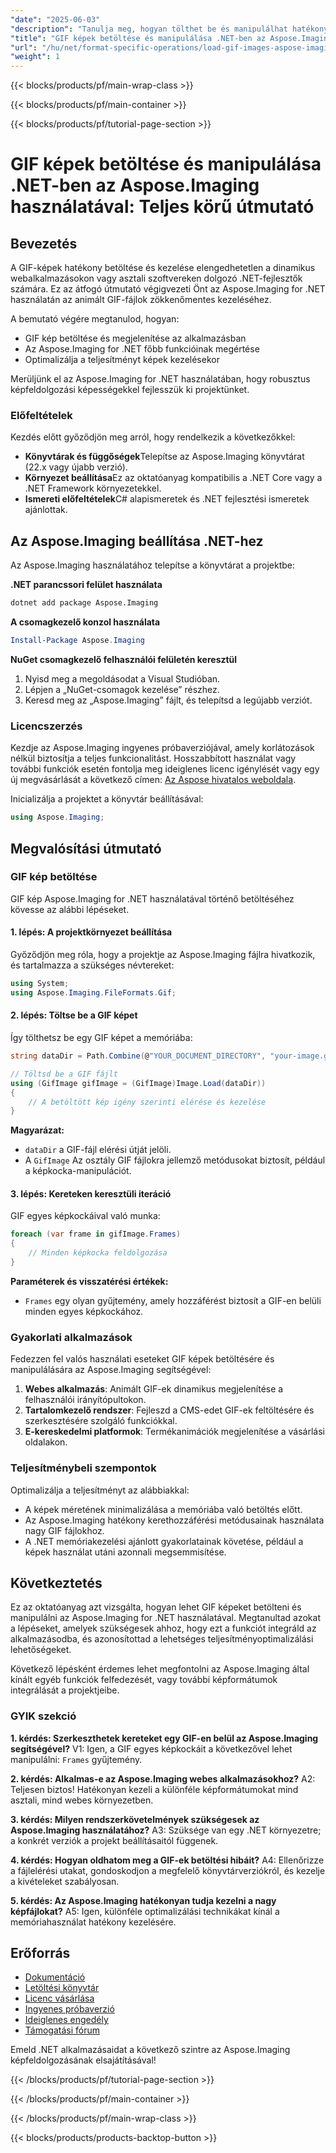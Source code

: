 ```yaml
---
"date": "2025-06-03"
"description": "Tanulja meg, hogyan tölthet be és manipulálhat hatékonyan GIF képeket .NET alkalmazásaiban az Aspose.Imaging segítségével. Ez az átfogó útmutató bemutatja a beállítást, a kódpéldákat és a teljesítménnyel kapcsolatos tippeket."
"title": "GIF képek betöltése és manipulálása .NET-ben az Aspose.Imaging használatával – Teljes körű útmutató"
"url": "/hu/net/format-specific-operations/load-gif-images-aspose-imaging-net-tutorial/"
"weight": 1
---
```


{{< blocks/products/pf/main-wrap-class >}}

{{< blocks/products/pf/main-container >}}

{{< blocks/products/pf/tutorial-page-section >}}
# GIF képek betöltése és manipulálása .NET-ben az Aspose.Imaging használatával: Teljes körű útmutató

## Bevezetés

A GIF-képek hatékony betöltése és kezelése elengedhetetlen a dinamikus webalkalmazásokon vagy asztali szoftvereken dolgozó .NET-fejlesztők számára. Ez az átfogó útmutató végigvezeti Önt az Aspose.Imaging for .NET használatán az animált GIF-fájlok zökkenőmentes kezeléséhez.

A bemutató végére megtanulod, hogyan:
- GIF kép betöltése és megjelenítése az alkalmazásban
- Az Aspose.Imaging for .NET főbb funkcióinak megértése
- Optimalizálja a teljesítményt képek kezelésekor

Merüljünk el az Aspose.Imaging for .NET használatában, hogy robusztus képfeldolgozási képességekkel fejlesszük ki projektünket.

### Előfeltételek

Kezdés előtt győződjön meg arról, hogy rendelkezik a következőkkel:
- **Könyvtárak és függőségek**Telepítse az Aspose.Imaging könyvtárat (22.x vagy újabb verzió).
- **Környezet beállítása**Ez az oktatóanyag kompatibilis a .NET Core vagy a .NET Framework környezetekkel.
- **Ismereti előfeltételek**C# alapismeretek és .NET fejlesztési ismeretek ajánlottak.

## Az Aspose.Imaging beállítása .NET-hez

Az Aspose.Imaging használatához telepítse a könyvtárat a projektbe:

**.NET parancssori felület használata**

```bash
dotnet add package Aspose.Imaging
```

**A csomagkezelő konzol használata**

```powershell
Install-Package Aspose.Imaging
```

**NuGet csomagkezelő felhasználói felületén keresztül**

1. Nyisd meg a megoldásodat a Visual Studióban.
2. Lépjen a „NuGet-csomagok kezelése” részhez.
3. Keresd meg az „Aspose.Imaging” fájlt, és telepítsd a legújabb verziót.

### Licencszerzés

Kezdje az Aspose.Imaging ingyenes próbaverziójával, amely korlátozások nélkül biztosítja a teljes funkcionalitást. Hosszabbított használat vagy további funkciók esetén fontolja meg ideiglenes licenc igénylését vagy egy új megvásárlását a következő címen: [Az Aspose hivatalos weboldala](https://purchase.aspose.com/buy).

Inicializálja a projektet a könyvtár beállításával:

```csharp
using Aspose.Imaging;
```

## Megvalósítási útmutató

### GIF kép betöltése

GIF kép Aspose.Imaging for .NET használatával történő betöltéséhez kövesse az alábbi lépéseket.

#### 1. lépés: A projektkörnyezet beállítása

Győződjön meg róla, hogy a projektje az Aspose.Imaging fájlra hivatkozik, és tartalmazza a szükséges névtereket:

```csharp
using System;
using Aspose.Imaging.FileFormats.Gif;
```

#### 2. lépés: Töltse be a GIF képet

Így tölthetsz be egy GIF képet a memóriába:

```csharp
string dataDir = Path.Combine(@"YOUR_DOCUMENT_DIRECTORY", "your-image.gif");

// Töltsd be a GIF fájlt
using (GifImage gifImage = (GifImage)Image.Load(dataDir))
{
    // A betöltött kép igény szerinti elérése és kezelése
}
```

**Magyarázat:**
- `dataDir` a GIF-fájl elérési útját jelöli.
- A `GifImage` Az osztály GIF fájlokra jellemző metódusokat biztosít, például a képkocka-manipulációt.

#### 3. lépés: Kereteken keresztüli iteráció

GIF egyes képkockáival való munka:

```csharp
foreach (var frame in gifImage.Frames)
{
    // Minden képkocka feldolgozása
}
```

**Paraméterek és visszatérési értékek:**
- `Frames` egy olyan gyűjtemény, amely hozzáférést biztosít a GIF-en belüli minden egyes képkockához.

### Gyakorlati alkalmazások

Fedezzen fel valós használati eseteket GIF képek betöltésére és manipulálására az Aspose.Imaging segítségével:
1. **Webes alkalmazás**: Animált GIF-ek dinamikus megjelenítése a felhasználói irányítópultokon.
2. **Tartalomkezelő rendszer**: Fejleszd a CMS-edet GIF-ek feltöltésére és szerkesztésére szolgáló funkciókkal.
3. **E-kereskedelmi platformok**: Termékanimációk megjelenítése a vásárlási oldalakon.

### Teljesítménybeli szempontok

Optimalizálja a teljesítményt az alábbiakkal:
- A képek méretének minimalizálása a memóriába való betöltés előtt.
- Az Aspose.Imaging hatékony kerethozzáférési metódusainak használata nagy GIF fájlokhoz.
- A .NET memóriakezelési ajánlott gyakorlatainak követése, például a képek használat utáni azonnali megsemmisítése.

## Következtetés

Ez az oktatóanyag azt vizsgálta, hogyan lehet GIF képeket betölteni és manipulálni az Aspose.Imaging for .NET használatával. Megtanultad azokat a lépéseket, amelyek szükségesek ahhoz, hogy ezt a funkciót integráld az alkalmazásodba, és azonosítottad a lehetséges teljesítményoptimalizálási lehetőségeket.

Következő lépésként érdemes lehet megfontolni az Aspose.Imaging által kínált egyéb funkciók felfedezését, vagy további képformátumok integrálását a projektjeibe.

### GYIK szekció

**1. kérdés: Szerkeszthetek kereteket egy GIF-en belül az Aspose.Imaging segítségével?**
V1: Igen, a GIF egyes képkockáit a következővel lehet manipulálni: `Frames` gyűjtemény.

**2. kérdés: Alkalmas-e az Aspose.Imaging webes alkalmazásokhoz?**
A2: Teljesen biztos! Hatékonyan kezeli a különféle képformátumokat mind asztali, mind webes környezetben.

**3. kérdés: Milyen rendszerkövetelmények szükségesek az Aspose.Imaging használatához?**
A3: Szüksége van egy .NET környezetre; a konkrét verziók a projekt beállításaitól függenek.

**4. kérdés: Hogyan oldhatom meg a GIF-ek betöltési hibáit?**
A4: Ellenőrizze a fájlelérési utakat, gondoskodjon a megfelelő könyvtárverziókról, és kezelje a kivételeket szabályosan.

**5. kérdés: Az Aspose.Imaging hatékonyan tudja kezelni a nagy képfájlokat?**
A5: Igen, különféle optimalizálási technikákat kínál a memóriahasználat hatékony kezelésére.

## Erőforrás
- [Dokumentáció](https://reference.aspose.com/imaging/net/)
- [Letöltési könyvtár](https://releases.aspose.com/imaging/net/)
- [Licenc vásárlása](https://purchase.aspose.com/buy)
- [Ingyenes próbaverzió](https://releases.aspose.com/imaging/net/)
- [Ideiglenes engedély](https://purchase.aspose.com/temporary-license/)
- [Támogatási fórum](https://forum.aspose.com/c/imaging/10)

Emeld .NET alkalmazásaidat a következő szintre az Aspose.Imaging képfeldolgozásának elsajátításával!

{{< /blocks/products/pf/tutorial-page-section >}}

{{< /blocks/products/pf/main-container >}}

{{< /blocks/products/pf/main-wrap-class >}}

{{< blocks/products/products-backtop-button >}}